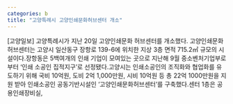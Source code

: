 ```yaml
---
categories: b
title: "고양특례시 고양인쇄문화허브센터 개소"
---
```

[고양일보] 고양특례시가 지난 20일 고양인쇄문화 허브센터를 개소했다. 고양인쇄문화 허브센터는 고양시 일산동구 장항로 139-6에 위치한 지상 3층 면적 715.2㎡ 규모의 시설이다.장항동은 5백여개의 인쇄 기업이 모여있는 곳으로 지난해 9월 중소벤처기업부로부터 ‘인쇄 소공인 집적지구’로 선정됐다.고양시는 인쇄소공인의 조직화와 협업화를 유도하기 위해 국비 10억원, 도비 2억 1,000만원, 시비 10억원 등 총 22억 1000만원을 지원 받아 인쇄소공인 공동기반시설인 ‘고양인쇄문화허브센터’를 구축했다.센터 1층은 공용인쇄장비실,